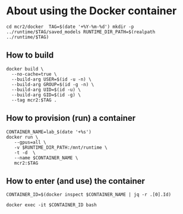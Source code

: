 # About using the Docker container

``
cd mcr2/docker 
TAG=$(date '+%Y-%m-%d')
mkdir -p ../runtime/$TAG/saved_models
RUNTIME_DIR_PATH=$(realpath ../runtime/$TAG)
``



## How to build

```
docker build \
  --no-cache=true \
  --build-arg USER=$(id -u -n) \
  --build-arg GROUP=$(id -g -n) \
  --build-arg UID=$(id -u) \
  --build-arg GID=$(id -g) \
  --tag mcr2:$TAG .
```


## How to provision (run) a container

```
CONTAINER_NAME=lab_$(date '+%s')
docker run \
   --gpus=all \
   -v $RUNTIME_DIR_PATH:/mnt/runtime \
   -t -d  \
   --name $CONTAINER_NAME \
   mcr2:$TAG
```

## How to enter (and use) the container
```
CONTAINER_ID=$(docker inspect $CONTAINER_NAME | jq -r .[0].Id)

docker exec -it $CONTAINER_ID bash
```
